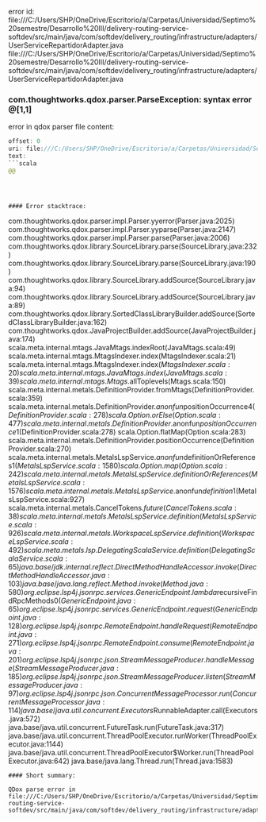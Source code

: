 error id: file:///C:/Users/SHP/OneDrive/Escritorio/a/Carpetas/Universidad/Septimo%20semestre/Desarrollo%20III/delivery-routing-service-softdev/src/main/java/com/softdev/delivery_routing/infrastructure/adapters/UserServiceRepartidorAdapter.java
file:///C:/Users/SHP/OneDrive/Escritorio/a/Carpetas/Universidad/Septimo%20semestre/Desarrollo%20III/delivery-routing-service-softdev/src/main/java/com/softdev/delivery_routing/infrastructure/adapters/UserServiceRepartidorAdapter.java
### com.thoughtworks.qdox.parser.ParseException: syntax error @[1,1]

error in qdox parser
file content:
```java
offset: 0
uri: file:///C:/Users/SHP/OneDrive/Escritorio/a/Carpetas/Universidad/Septimo%20semestre/Desarrollo%20III/delivery-routing-service-softdev/src/main/java/com/softdev/delivery_routing/infrastructure/adapters/UserServiceRepartidorAdapter.java
text:
```scala
@@
```

```



#### Error stacktrace:

```
com.thoughtworks.qdox.parser.impl.Parser.yyerror(Parser.java:2025)
	com.thoughtworks.qdox.parser.impl.Parser.yyparse(Parser.java:2147)
	com.thoughtworks.qdox.parser.impl.Parser.parse(Parser.java:2006)
	com.thoughtworks.qdox.library.SourceLibrary.parse(SourceLibrary.java:232)
	com.thoughtworks.qdox.library.SourceLibrary.parse(SourceLibrary.java:190)
	com.thoughtworks.qdox.library.SourceLibrary.addSource(SourceLibrary.java:94)
	com.thoughtworks.qdox.library.SourceLibrary.addSource(SourceLibrary.java:89)
	com.thoughtworks.qdox.library.SortedClassLibraryBuilder.addSource(SortedClassLibraryBuilder.java:162)
	com.thoughtworks.qdox.JavaProjectBuilder.addSource(JavaProjectBuilder.java:174)
	scala.meta.internal.mtags.JavaMtags.indexRoot(JavaMtags.scala:49)
	scala.meta.internal.mtags.MtagsIndexer.index(MtagsIndexer.scala:21)
	scala.meta.internal.mtags.MtagsIndexer.index$(MtagsIndexer.scala:20)
	scala.meta.internal.mtags.JavaMtags.index(JavaMtags.scala:39)
	scala.meta.internal.mtags.Mtags$.allToplevels(Mtags.scala:150)
	scala.meta.internal.metals.DefinitionProvider.fromMtags(DefinitionProvider.scala:359)
	scala.meta.internal.metals.DefinitionProvider.$anonfun$positionOccurrence$4(DefinitionProvider.scala:278)
	scala.Option.orElse(Option.scala:477)
	scala.meta.internal.metals.DefinitionProvider.$anonfun$positionOccurrence$1(DefinitionProvider.scala:278)
	scala.Option.flatMap(Option.scala:283)
	scala.meta.internal.metals.DefinitionProvider.positionOccurrence(DefinitionProvider.scala:270)
	scala.meta.internal.metals.MetalsLspService.$anonfun$definitionOrReferences$1(MetalsLspService.scala:1580)
	scala.Option.map(Option.scala:242)
	scala.meta.internal.metals.MetalsLspService.definitionOrReferences(MetalsLspService.scala:1576)
	scala.meta.internal.metals.MetalsLspService.$anonfun$definition$1(MetalsLspService.scala:927)
	scala.meta.internal.metals.CancelTokens$.future(CancelTokens.scala:38)
	scala.meta.internal.metals.MetalsLspService.definition(MetalsLspService.scala:926)
	scala.meta.internal.metals.WorkspaceLspService.definition(WorkspaceLspService.scala:492)
	scala.meta.metals.lsp.DelegatingScalaService.definition(DelegatingScalaService.scala:65)
	java.base/jdk.internal.reflect.DirectMethodHandleAccessor.invoke(DirectMethodHandleAccessor.java:103)
	java.base/java.lang.reflect.Method.invoke(Method.java:580)
	org.eclipse.lsp4j.jsonrpc.services.GenericEndpoint.lambda$recursiveFindRpcMethods$0(GenericEndpoint.java:65)
	org.eclipse.lsp4j.jsonrpc.services.GenericEndpoint.request(GenericEndpoint.java:128)
	org.eclipse.lsp4j.jsonrpc.RemoteEndpoint.handleRequest(RemoteEndpoint.java:271)
	org.eclipse.lsp4j.jsonrpc.RemoteEndpoint.consume(RemoteEndpoint.java:201)
	org.eclipse.lsp4j.jsonrpc.json.StreamMessageProducer.handleMessage(StreamMessageProducer.java:185)
	org.eclipse.lsp4j.jsonrpc.json.StreamMessageProducer.listen(StreamMessageProducer.java:97)
	org.eclipse.lsp4j.jsonrpc.json.ConcurrentMessageProcessor.run(ConcurrentMessageProcessor.java:114)
	java.base/java.util.concurrent.Executors$RunnableAdapter.call(Executors.java:572)
	java.base/java.util.concurrent.FutureTask.run(FutureTask.java:317)
	java.base/java.util.concurrent.ThreadPoolExecutor.runWorker(ThreadPoolExecutor.java:1144)
	java.base/java.util.concurrent.ThreadPoolExecutor$Worker.run(ThreadPoolExecutor.java:642)
	java.base/java.lang.Thread.run(Thread.java:1583)
```
#### Short summary: 

QDox parse error in file:///C:/Users/SHP/OneDrive/Escritorio/a/Carpetas/Universidad/Septimo%20semestre/Desarrollo%20III/delivery-routing-service-softdev/src/main/java/com/softdev/delivery_routing/infrastructure/adapters/UserServiceRepartidorAdapter.java
